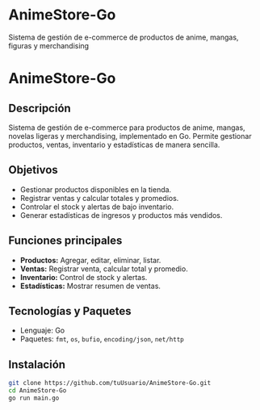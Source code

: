 # AnimeStore-Go
Sistema de gestión de e-commerce de productos de anime, mangas, figuras y merchandising
# AnimeStore-Go

## Descripción
Sistema de gestión de e-commerce para productos de anime, mangas, novelas ligeras y merchandising, implementado en Go. Permite gestionar productos, ventas, inventario y estadísticas de manera sencilla.

## Objetivos
- Gestionar productos disponibles en la tienda.
- Registrar ventas y calcular totales y promedios.
- Controlar el stock y alertas de bajo inventario.
- Generar estadísticas de ingresos y productos más vendidos.

## Funciones principales
- **Productos:** Agregar, editar, eliminar, listar.
- **Ventas:** Registrar venta, calcular total y promedio.
- **Inventario:** Control de stock y alertas.
- **Estadísticas:** Mostrar resumen de ventas.

## Tecnologías y Paquetes
- Lenguaje: Go
- Paquetes: `fmt`, `os`, `bufio`, `encoding/json`, `net/http`

## Instalación
```bash
git clone https://github.com/tuUsuario/AnimeStore-Go.git
cd AnimeStore-Go
go run main.go

